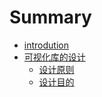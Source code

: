 # Summary

* [introdution](README.md)
* [可视化库的设计](ke_shi_hua_ku_de_she_ji.md)
   * [设计原则](design/principles.md)
   * [设计目的](design/motivation.md)

